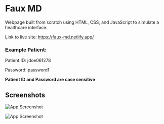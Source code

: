 
# Faux MD

Webpage built from scratch using HTML, CSS, and JavaScript to simulate a healthcare interface.

Link to live site: https://faux-md.netlify.app/

### Example Patient:

Patient ID: jdoe061278

Password: password1

**Patient ID and Password are case sensitive**
## Screenshots

![App Screenshot](https://imgur.com/zJuMNIr.jpg)

![App Screenshot](https://imgur.com/m4i6z4m.jpg)
